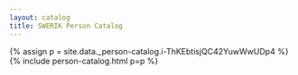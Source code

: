 ```yaml
---
layout: catalog
title: SWERIK Person Catalog
---
```

{% assign p = site.data._person-catalog.i-ThKEbtisjQC42YuwWwUDp4 %}
{% include person-catalog.html p=p %}


